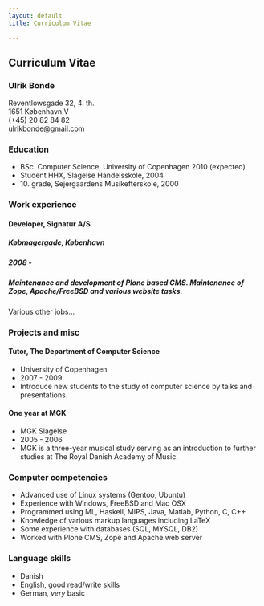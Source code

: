 ```yaml
---
layout: default
title: Curriculum Vitae

---
```


## Curriculum Vitae

### Ulrik Bonde
Reventlowsgade 32, 4. th.<br />
1651 København V<br />
(+45) 20 82 84 82<br />
<ulrikbonde@gmail.com>

### Education
 * BSc. Computer Science, University of Copenhagen 2010  (expected)
 * Student HHX, Slagelse Handelsskole, 2004
 * 10\. grade, Sejergaardens Musikefterskole, 2000

### Work experience

#### Developer, Signatur A/S
 ##### Købmagergade, København
 ##### 2008 -
 ##### Maintenance and development of Plone based CMS. Maintenance of Zope, Apache/FreeBSD and various website tasks.

Various other jobs...

### Projects and misc

#### Tutor, The Department of Computer Science
 * University of Copenhagen
 * 2007 - 2009
 * Introduce new students to the study of computer science by talks and
   presentations. 

#### One year at MGK
 * MGK Slagelse
 * 2005 - 2006
 * MGK is a three-year musical study serving as an introduction to further
   studies at The Royal Danish Academy of Music.

### Computer competencies
 * Advanced use of Linux systems (Gentoo, Ubuntu)
 * Experience with Windows, FreeBSD and Mac OSX
 * Programmed using ML, Haskell, MIPS, Java, Matlab, Python, C, C++
 * Knowledge of various markup languages including LaTeX
 * Some experience with databases (SQL, MYSQL, DB2)
 * Worked with Plone CMS, Zope and Apache web server

### Language skills
 * Danish
 * English, good read/write skills
 * German, _very_ basic

<!-- vim: set sw=2 ft=mkd sts=2 et tw=80: -->
